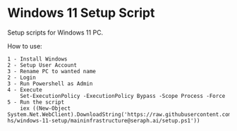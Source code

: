 # Windows 11 Setup Script

Setup scripts for Windows 11 PC.

How to use:

    1 - Install Windows 
    2 - Setup User Account
    3 - Rename PC to wanted name
    2 - Login
    3 - Run Powershell as Admin
    4 - Execute 
        Set-ExecutionPolicy -ExecutionPolicy Bypass -Scope Process -Force
    5 - Run the script
        iex ((New-Object System.Net.WebClient).DownloadString('https://raw.githubusercontent.com/alec-hs/windows-11-setup/maininfrastructure@seraph.ai/setup.ps1'))
